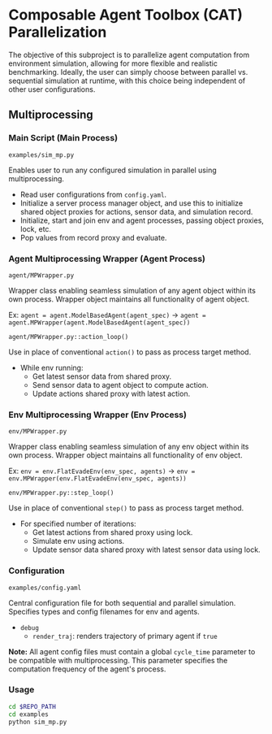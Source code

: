 # Composable Agent Toolbox (CAT) Parallelization
The objective of this subproject is to parallelize agent computation from environment simulation, allowing for more flexible and realistic benchmarking. Ideally, the user can simply choose between parallel vs. sequential simulation at runtime, with this choice being independent of other user configurations.

## Multiprocessing
### Main Script (Main Process)
```examples/sim_mp.py```

Enables user to run any configured simulation in parallel using multiprocessing.
- Read user configurations from ```config.yaml```.
- Initialize a server process manager object, and use this to initialize shared object proxies for actions, sensor data, and simulation record.
- Initialize, start and join env and agent processes, passing object proxies, lock, etc.
- Pop values from record proxy and evaluate.

### Agent Multiprocessing Wrapper (Agent Process)
```agent/MPWrapper.py```

Wrapper class enabling seamless simulation of any agent object within its own process. Wrapper object maintains all functionality of agent object. 

Ex: ```agent = agent.ModelBasedAgent(agent_spec)``` -> ```agent = agent.MPWrapper(agent.ModelBasedAgent(agent_spec))```

```agent/MPWrapper.py::action_loop()```

Use in place of conventional ```action()``` to pass as process target method.
- While env running:
  - Get latest sensor data from shared proxy.
  - Send sensor data to agent object to compute action.
  - Update actions shared proxy with latest action.

### Env Multiprocessing Wrapper (Env Process)
```env/MPWrapper.py```

Wrapper class enabling seamless simulation of any env object within its own process. Wrapper object maintains all functionality of env object.

Ex: ```env = env.FlatEvadeEnv(env_spec, agents)``` -> ```env = env.MPWrapper(env.FlatEvadeEnv(env_spec, agents))```

```env/MPWrapper.py::step_loop()```

Use in place of conventional ```step()``` to pass as process target method.
- For specified number of iterations:
  - Get latest actions from shared proxy using lock.
  - Simulate env using actions.
  - Update sensor data shared proxy with latest sensor data using lock.

### Configuration 
```examples/config.yaml```

Central configuration file for both sequential and parallel simulation. Specifies types and config filenames for env and agents.

- ```debug```
  - ```render_traj```: renders trajectory of primary agent if ```true```

**Note:** All agent config files must contain a global ```cycle_time``` parameter to be compatible with multiprocessing. This parameter specifies the computation frequency of the agent's process.

### Usage
```bash
cd $REPO_PATH
cd examples
python sim_mp.py
```
